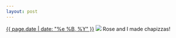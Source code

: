 ```yaml
---
layout: post
---
```


<p>
  <time><a href="/331">{{ page.date | date: "%e %B, %Y" }}</a></time>
  <a href="/331"><img src="{{ site.assets_url }}/331.jpg"/></a>
  <span>Rose and I made chapizzas!</span>
</p>
